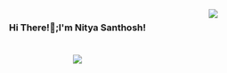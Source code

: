 <img align="right" src="https://visitor-badge.laobi.icu/badge?page_id=nityasanthosh.nityasanthosh" />
<h3 align ="center">Hi There!👋;I'm Nitya Santhosh!</h3>

<h1 align="center">
  <a href="https://git.io/typing-svg">
    <img src="https://readme-typing-svg.herokuapp.com/?font-Righteous&size=50&center=true&width=500&height=70&duration=7000&lines=A+passionate+python+programmer;+Aspiring+Data+Scientist+and+Software+Developer;" />
   </a>
</h1>

<br/>

<div align="center">


